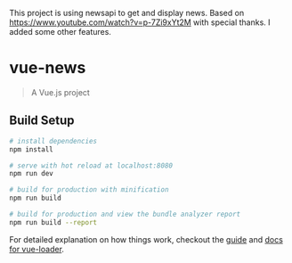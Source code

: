 This project is using newsapi to get and display news. Based on https://www.youtube.com/watch?v=p-7Zi9xYt2M with special thanks. I added some other features.

# vue-news

> A Vue.js project

## Build Setup

``` bash
# install dependencies
npm install

# serve with hot reload at localhost:8080
npm run dev

# build for production with minification
npm run build

# build for production and view the bundle analyzer report
npm run build --report
```

For detailed explanation on how things work, checkout the [guide](http://vuejs-templates.github.io/webpack/) and [docs for vue-loader](http://vuejs.github.io/vue-loader).
